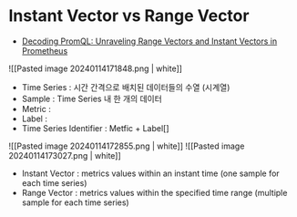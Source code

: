 # Instant Vector vs Range Vector

* [Decoding PromQL: Unraveling Range Vectors and Instant Vectors in Prometheus](https://medium.com/@ahmed.s.farag96/decoding-promql-unraveling-range-vectors-and-instant-vectors-in-prometheus-c1390f650e5c)

![[Pasted image 20240114171848.png | white]] 
* Time Series : 시간 간격으로 배치된 데이터들의 수열 (시계열)
* Sample : Time Series 내 한 개의 데이터
* Metric : 
* Label : 
* Time Series Identifier : Metfic + Label[]

![[Pasted image 20240114172855.png | white]]
![[Pasted image 20240114173027.png | white]]
* Instant Vector : metrics values within an instant time (one sample for each time series)
* Range Vector : metrics values within the specified time range (multiple sample for each time series)